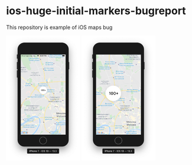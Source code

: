 # ios-huge-initial-markers-bugreport

This repository is example of iOS maps bug

<img src="doc/normal.png" width="200"/>
<img src="doc/huge.png" width="200"/>
